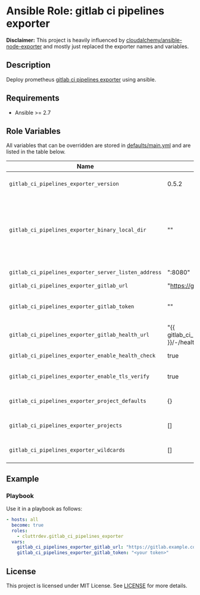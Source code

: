 # Ansible Role: gitlab ci pipelines exporter

**Disclaimer:** This project is heavily influenced by [cloudalchemy/ansible-node-exporter](https://github.com/cloudalchemy/ansible-node-exporter)
and mostly just replaced the exporter names and variables.

## Description

Deploy prometheus [gitlab ci pipelines exporter](https://github.com/mvisonneau/gitlab-ci-pipelines-exporter) using ansible.

## Requirements

- Ansible >= 2.7

## Role Variables

All variables that can be overridden are stored in [defaults/main.yml](defaults/main.yml) and are listed in the table below.

| Name | Default Value | Description |
| ---- | ------------- | ----------- |
| `gitlab_ci_pipelines_exporter_version` | 0.5.2 | GitLab CI Pipelines exporter package version. Also accepts 'latest' as parameter. |
| `gitlab_ci_pipelines_exporter_binary_local_dir` | "" | Enables the use of local packages instead of those distributed on github. The parameter may be set to a directory where the `gitlab-ci-pipelines-exporter` binary is stored on the host where ansible is run. This overrides the `gitlab_ci_pipelines_exporter_version` parameter. |
| `gitlab_ci_pipelines_exporter_server_listen_address` | ":8080" | Address on which gitlab ci pipelines exporter will listen. |
| `gitlab_ci_pipelines_exporter_gitlab_url` | "https://gitlab.com" | URL of your GitLab instance. |
| `gitlab_ci_pipelines_exporter_gitlab_token` | "" | The token to use to authenticate against the GitLab API (requires `read_api` and `read_repository` permissions). |
| `gitlab_ci_pipelines_exporter_gitlab_health_url` | "{{ gitlab_ci_pipelines_exporter_gitlab_url }}/-/health" | Alternative URL for determining health of GitLab API for the readiness probe. |
| `gitlab_ci_pipelines_exporter_enable_health_check` | true | Enable verification of readiness for target GitLab instance. |
| `gitlab_ci_pipelines_exporter_enable_tls_verify` | true | Enable TLS verification for target GitLab instance (handy when self-hosting). |
| `gitlab_ci_pipelines_exporter_project_defaults` | {} | Default [settings](https://github.com/mvisonneau/gitlab-ci-pipelines-exporter/blob/main/docs/configuration_syntax.md?plain=1#198) which can be overridden at the project or wildcard level. |
| `gitlab_ci_pipelines_exporter_projects` | [] | The list of projects you want to monitor. See [here](https://github.com/mvisonneau/gitlab-ci-pipelines-exporter/blob/main/docs/configuration_syntax.md?plain=1#305) for configuration syntax. |
| `gitlab_ci_pipelines_exporter_wildcards` | [] | Settings to dynamically fetch projects to monitor. See [here](https://github.com/mvisonneau/gitlab-ci-pipelines-exporter/blob/main/docs/configuration_syntax.md?plain=1#412) for configuration syntax. |

## Example

### Playbook

Use it in a playbook as follows:

```yaml
- hosts: all
  become: true
  roles:
    - cluttrdev.gitlab_ci_pipelines_exporter
  vars:
    gitlab_ci_pipelines_exporter_gitlab_url: "https://gitlab.example.com"
    gitlab_ci_pipelines_exporter_gitlab_token: "<your token>"
```

## License

This project is licensed under MIT License. See [LICENSE](/LICENSE) for more details.

